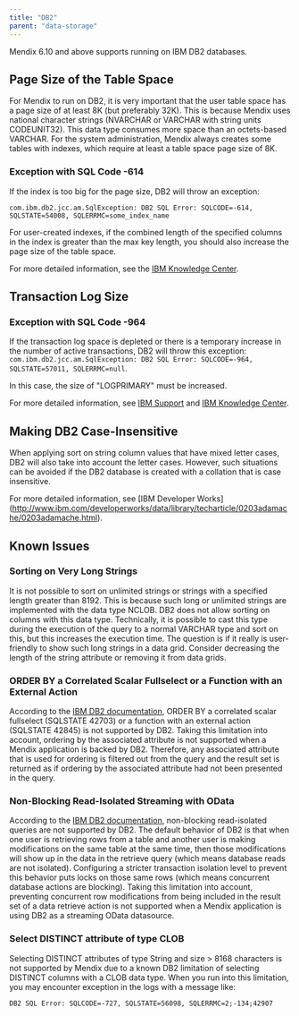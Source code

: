 ```yaml
---
title: "DB2"
parent: "data-storage"
---
```


Mendix 6.10 and above supports running on IBM DB2 databases.

## Page Size of the Table Space

For Mendix to run on DB2, it is very important that the user table space has a page size of at least 8K (but preferably 32K). This is because Mendix uses national character strings (NVARCHAR or VARCHAR with string units CODEUNIT32). This data type consumes more space than an octets-based VARCHAR. For the system administration, Mendix always creates some tables with indexes, which require at least a table space page size of 8K.

### Exception with SQL Code -614

If the index is too big for the page size, DB2 will throw an exception:

`com.ibm.db2.jcc.am.SqlException: DB2 SQL Error: SQLCODE=-614, SQLSTATE=54008, SQLERRMC=some_index_name`

For user-created indexes, if the combined length of the specified columns in the index is greater than the max key length, you should also increase the page size of the table space.

For more detailed information, see the [IBM Knowledge Center](https://www.ibm.com/support/knowledgecenter/SSEPGG_11.1.0/com.ibm.db2.luw.messages.sql.doc/doc/msql00614n.html).

## Transaction Log Size

### Exception with SQL Code -964

If the transaction log space is depleted or there is a temporary increase in the number of active transactions, DB2 will throw this exception: `com.ibm.db2.jcc.am.SqlException: DB2 SQL Error: SQLCODE=-964, SQLSTATE=57011, SQLERRMC=null`.

In this case, the size of "LOGPRIMARY" must be increased. 

For more detailed information, see [IBM Support](http://www-01.ibm.com/support/docview.wss?uid=swg21298630) and 
[IBM Knowledge Center](http://www.ibm.com/support/knowledgecenter/SSEPGG_11.1.0/com.ibm.db2.luw.messages.sql.doc/doc/msql00964c.html).

## Making DB2 Case-Insensitive

When applying sort on string column values that have mixed letter cases, DB2 will also take into account the letter cases. However, such situations can be avoided if the DB2 database is created with a collation that is case insensitive.

For more detailed information, see [IBM Developer Works]
(http://www.ibm.com/developerworks/data/library/techarticle/0203adamache/0203adamache.html).

## Known Issues

### Sorting on Very Long Strings

It is not possible to sort on unlimited strings or strings with a specified length greater than 8192\. This is because such long or unlimited strings are implemented with the data type NCLOB. DB2 does not allow sorting on columns with this data type. Technically, it is possible to cast this type during the execution of the query to a normal VARCHAR type and sort on this, but this increases the execution time. The question is if it really is user-friendly to show such long strings in a data grid. Consider decreasing the length of the string attribute or removing it from data grids. 

### ORDER BY a Correlated Scalar Fullselect or a Function with an External Action

According to the [IBM DB2 documentation](https://www.ibm.com/support/knowledgecenter/SS6NHC/com.ibm.swg.im.dashdb.sql.ref.doc/doc/r0059211.html), ORDER BY a correlated scalar fullselect (SQLSTATE 42703) or a function with an external action (SQLSTATE 42845) is not supported by DB2\. Taking this limitation into account, ordering by the associated attribute is not supported when a Mendix application is backed by DB2\. Therefore, any associated attribute that is used for ordering is filtered out from the query and the result set is returned as if ordering by the associated attribute had not been presented in the query.

### Non-Blocking Read-Isolated Streaming with OData

According to the [IBM DB2 documentation](https://www.ibm.com/support/knowledgecenter/SSEPGG_11.1.0/com.ibm.db2.luw.admin.perf.doc/doc/c0004121.html), non-blocking read-isolated queries are not supported by DB2\. The default behavior of DB2 is that when one user is retrieving rows from a table and another user is making modifications on the same table at the same time, then those modifications will show up in the data in the retrieve query (which means database reads are not isolated). Configuring a stricter transaction isolation level to prevent this behavior puts locks on those same rows (which means concurrent database actions are blocking). Taking this limitation into account, preventing concurrent row modifications from being included in the result set of a data retrieve action is not supported when a Mendix application is using DB2 as a streaming OData datasource.

### Select DISTINCT attribute of type CLOB
Selecting DISTINCT attributes of type String and size > 8168 characters is not supported by Mendix due to a known DB2 limitation of selecting DISTINCT columns with a CLOB data type. When you run into this limitation, you may encounter exception in the logs with a message like:

`DB2 SQL Error: SQLCODE=-727, SQLSTATE=56098, SQLERRMC=2;-134;42907`